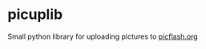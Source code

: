 picuplib
=========

Small python library for uploading pictures to [picflash.org](https://picflash.org)
